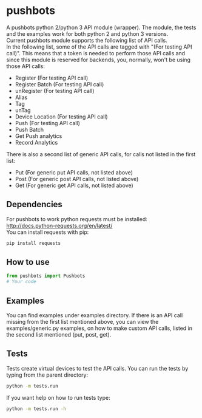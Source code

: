 # pushbots #
A pushbots python 2/python 3 API module (wrapper). The module, the tests and the examples work for both python 2 and python 3 versions.  
Current pushbots module supports the following list of API calls.  
In the following list, some of the API calls are tagged with "(For testing API call)". This means that a token is needed to perform those API calls and since this module is reserved for backends, you, normally, won't be using those API calls:
* Register        (For testing API call)
* Register Batch  (For testing API call)
* unRegister      (For testing API call)
* Alias
* Tag
* unTag
* Device Location (For testing API call)
* Push            (For testing API call)
* Push Batch
* Get Push analytics
* Record Analytics  
  
There is also a second list of generic API calls, for calls not listed in the first list:
* Put (For generic put API calls, not listed above)
* Post (For generic post API calls, not listed above)
* Get (For generic get API calls, not listed above)

Dependencies
------------
For pushbots to work python requests must be installed:  
http://docs.python-requests.org/en/latest/  
You can install requests with pip:  
```bash
pip install requests
```

How to use
---------
```python
from pushbots import Pushbots
# Your code
```

Examples
--------
You can find examples under examples directory.
If there is an API call missing from the first list mentioned above, you can view the examples/generic.py examples, on how to make custom API calls, listed in the second list mentioned (put, post, get).

Tests
-----
Tests create virtual devices to test the API calls.
You can run the tests by typing from the parent directory:  
```bash
python -m tests.run
```
If you want help on how to run tests type:
```bash
python -m tests.run -h
```
